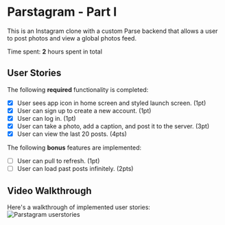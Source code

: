 # Parstagram - Part I

This is an Instagram clone with a custom Parse backend that allows a user to post photos and view a global photos feed.

Time spent: **2** hours spent in total

## User Stories

The following **required** functionality is completed:

- [x] User sees app icon in home screen and styled launch screen. (1pt)
- [x] User can sign up to create a new account. (1pt)
- [x] User can log in. (1pt)
- [x] User can take a photo, add a caption, and post it to the server. (3pt)
- [x] User can view the last 20 posts. (4pts)

The following **bonus** features are implemented:

- [ ] User can pull to refresh. (1pt)
- [ ] User can load past posts infinitely. (2pts)

## Video Walkthrough

Here's a walkthrough of implemented user stories:
![Parstagram userstories](https://user-images.githubusercontent.com/57662868/157772883-b787fd1b-6f11-4927-85e0-8aed7132d977.gif)
